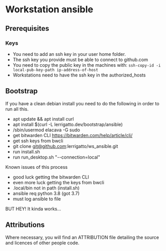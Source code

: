 # Workstation ansible

## Prerequisites
### Keys
- You need to add an ssh key in your user home folder.
- The ssh key you provide must be able to connect to github.com
- You need to copy the public key in the machines with:
  ``` ssh-copy-id -i local-pub-key-path ip-address-of-host ```
- Workstations need to have the ssh key in the authorized_hosts

## Bootstrap
If you have a clean debian install you need to do the following in order to run all this.

- apt update && apt install curl
- apt install $(curl -L lerrigatto.dev/bootstrap/ansible)
- /sbin/usermod elacava -G sudo
- get bitwarden CLI https://bitwarden.com/help/article/cli/
- get ssh keys from bwcli
- git clone git@github.com:lerrigatto/ws_ansible.git
- run install.sh
- run run_desktop.sh "--connection=local"

Known issues of this process
- good luck getting the bitwarden CLI
- even more luck getting the keys from bwcli
- .local/bin not in path (install.sh)
- ansible req python 3.8 (got 3.7)
- must log ansible to file

BUT HEY! It kinda works...

## Attributions
Where necessary, you will find an ATTRIBUTION file detailing the source and licences of other people code.
